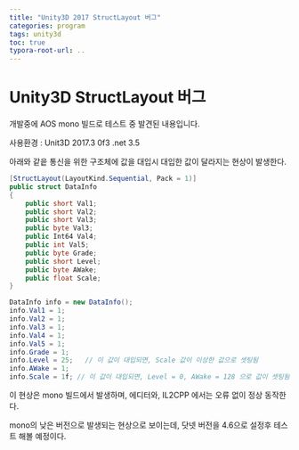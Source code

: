 ```yaml
---
title: "Unity3D 2017 StructLayout 버그"
categories: program
tags: unity3d
toc: true
typora-root-url: ..
---
```




# Unity3D StructLayout 버그

개발중에 AOS mono 빌드로 테스트 중 발견된 내용입니다.

사용환경 : Unit3D 2017.3 0f3 .net 3.5 

아래와 같읕 통신을 위한 구조체에 값을 대입시 대입한 값이 달라지는 현상이 발생한다.

```c#
[StructLayout(LayoutKind.Sequential, Pack = 1)]
public struct DataInfo
{
    public short Val1;
    public short Val2;
    public short Val3;
    public byte Val3;
    public Int64 Val4;
    public int Val5;
    public byte Grade;
    public short Level;
    public byte AWake;
    public float Scale;
}
```



```c#
DataInfo info = new DataInfo();
info.Val1 = 1;
info.Val2 = 1;
info.Val3 = 1;
info.Val4 = 1;
info.Val5 = 1;
info.Grade = 1;
info.Level = 25;   // 이 값이 대입되면, Scale 값이 이상한 값으로 셋팅됨
info.AWake = 1;
info.Scale = 1f; // 이 값이 대입되면, Level = 0, AWake = 128 으로 값이 셋팅됨

```

이 현상은 mono 빌드에서 발생하며, 에디터와, IL2CPP 에서는 오류 없이 정상 동작한다.

mono의 낮은 버전으로 발생되는 현상으로  보이는데, 닷넷 버전을 4.6으로 설정후 테스트 해볼 예정이다.